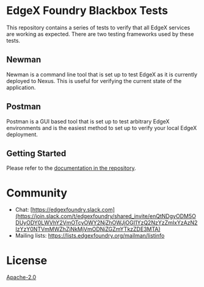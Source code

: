 # EdgeX Foundry Blackbox Tests

This repository contains a series of tests to verify that all EdgeX services are working as expected. There are two testing frameworks used by these tests.

## Newman
Newman is a command line tool that is set up to test EdgeX as it is currently deployed to Nexus. This is useful for verifying the current state of the application.

## Postman
Postman is a GUI based tool that is set up to test arbitrary EdgeX environments and is the easiest method to set up to verify your local EdgeX deployment.

## Getting Started
Please refer to the [documentation in the repository](docs/How-to-run-blackbox-testing.md).

# Community
 - Chat: [https://edgexfoundry.slack.com](https://join.slack.com/t/edgexfoundry/shared_invite/enQtNDgyODM5ODUyODY0LWVhY2VmOTcyOWY2NjZhOWJjOGI1YzQ2NzYzZmIxYzAzN2IzYzY0NTVmMWZhZjNkMjVmODNiZGZmYTkzZDE3MTA)
 - Mailing lists: https://lists.edgexfoundry.org/mailman/listinfo
 
# License
 [Apache-2.0](LICENSE)

